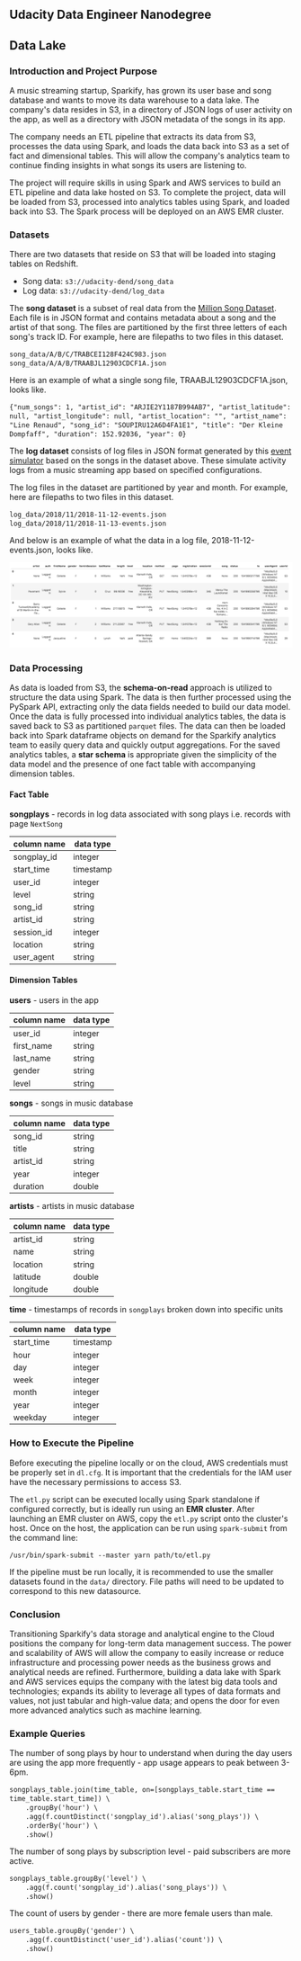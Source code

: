 ## Udacity Data Engineer Nanodegree
## Data Lake
### Introduction and Project Purpose
A music streaming startup, Sparkify, has grown its user base and song database and wants to move its data warehouse to a data lake. The company's data resides in S3, in a directory of JSON logs of user activity on the app, as well as a directory with JSON metadata of the songs in its app.

The company needs an ETL pipeline that extracts its data from S3, processes the data using Spark, and loads the data back into S3 as a set of fact and dimensional tables. This will allow the company's analytics team to continue finding insights in what songs its users are listening to.

The project will require skills in using Spark and AWS services to build an ETL pipeline and data lake hosted on S3. To complete the project, data will be loaded from S3, processed into analytics tables using Spark, and loaded back into S3. The Spark process will be deployed on an AWS EMR cluster.

### Datasets
There are two datasets that reside on S3 that will be loaded into staging tables on Redshift.

- Song data: `s3://udacity-dend/song_data`
- Log data: `s3://udacity-dend/log_data`  

The **song dataset** is a subset of real data from the [Million Song Dataset](http://millionsongdataset.com/). Each file is in JSON format and contains metadata about a song and the artist of that song. The files are partitioned by the first three letters of each song's track ID. For example, here are filepaths to two files in this dataset.

    song_data/A/B/C/TRABCEI128F424C983.json
    song_data/A/A/B/TRAABJL12903CDCF1A.json

Here is an example of what a single song file, TRAABJL12903CDCF1A.json, looks like.

    {"num_songs": 1, "artist_id": "ARJIE2Y1187B994AB7", "artist_latitude": null, "artist_longitude": null, "artist_location": "", "artist_name": "Line Renaud", "song_id": "SOUPIRU12A6D4FA1E1", "title": "Der Kleine Dompfaff", "duration": 152.92036, "year": 0}

The **log dataset** consists of log files in JSON format generated by this [event simulator](https://github.com/Interana/eventsim) based on the songs in the dataset above. These simulate activity logs from a music streaming app based on specified configurations.

The log files in the dataset are partitioned by year and month. For example, here are filepaths to two files in this dataset.

    log_data/2018/11/2018-11-12-events.json
    log_data/2018/11/2018-11-13-events.json

And below is an example of what the data in a log file, 2018-11-12-events.json, looks like.

![log-data](img/log-data.png)

### Data Processing
As data is loaded from S3, the **schema-on-read** approach is utilized to structure the data using Spark. The data is then further processed using the PySpark API, extracting only the data fields needed to build our data model. Once the data is fully processed into individual analytics tables, the data is saved back to S3 as partitioned `parquet` files. The data can then be loaded back into Spark dataframe objects on demand for the Sparkify analytics team to easily query data and quickly output aggregations. For the saved analytics tables, a **star schema** is appropriate given the simplicity of the data model and the presence of one fact table with accompanying dimension tables.

#### Fact Table
**songplays** - records in log data associated with song plays i.e. records with page `NextSong`

| column name | data type |
| ----------- | --------- |
| songplay_id | integer   |
| start_time  | timestamp |
| user_id     | integer   |
| level       | string    |
| song_id     | string    |
| artist_id   | string    |
| session_id  | integer   |
| location    | string    |
| user_agent  | string    |


#### Dimension Tables  
**users** - users in the app

| column name | data type |
| ----------- | --------- |
| user_id     | integer   |
| first_name  | string    |
| last_name   | string    |
| gender      | string    |
| level       | string    |


**songs** - songs in music database  

| column name | data type |
| ----------- | --------- |
| song_id     | string    |
| title       | string    |
| artist_id   | string    |
| year        | integer   |
| duration    | double    |


**artists** - artists in music database   

| column name | data type |
| ----------- | --------- |
| artist_id   | string    |
| name        | string    |
| location    | string    |
| latitude    | double    |
| longitude   | double    |


**time** - timestamps of records in `songplays` broken down into specific units

| column name | data type |
| ----------- | --------- |
| start_time  | timestamp |
| hour        | integer   |
| day         | integer   |
| week        | integer   |
| month       | integer   |
| year        | integer   |
| weekday     | integer   |

### How to Execute the Pipeline
Before executing the pipeline locally or on the cloud, AWS credentials must be properly set in `dl.cfg`. It is important that the credentials for the IAM user have the necessary permissions to access S3.

The `etl.py` script can be executed locally using Spark standalone if configured correctly, but is ideally run using an **EMR cluster**. After launching an EMR cluster on AWS, copy the `etl.py` script onto the cluster's host. Once on the host, the application can be run using `spark-submit` from the command line:

    /usr/bin/spark-submit --master yarn path/to/etl.py

If the pipeline must be run locally, it is recommended to use the smaller datasets found in the `data/` directory. File paths will need to be updated to correspond to this new datasource.

### Conclusion
Transitioning Sparkify's data storage and analytical engine to the Cloud positions the company for long-term data management success. The power and scalability of AWS will allow the company to easily increase or reduce infrastructure and processing power needs as the business grows and analytical needs are refined. Furthermore, building a data lake with Spark and AWS services equips the company with the latest big data tools and technologies; expands its ability to leverage all types of data formats and values, not just tabular and high-value data; and opens the door for even more advanced analytics such as machine learning.

### Example Queries
The number of song plays by hour to understand when during the day users are using the app more frequently - app usage appears to peak between 3-6pm.

    songplays_table.join(time_table, on=[songplays_table.start_time == time_table.start_time]) \
        .groupBy('hour') \
        .agg(f.countDistinct('songplay_id').alias('song_plays')) \
        .orderBy('hour') \
        .show()

The number of song plays by subscription level - paid subscribers are more active.

    songplays_table.groupBy('level') \
        .agg(f.count('songplay_id').alias('song_plays')) \
        .show()

The count of users by gender - there are more female users than male.

    users_table.groupBy('gender') \
        .agg(f.countDistinct('user_id').alias('count')) \
        .show()
